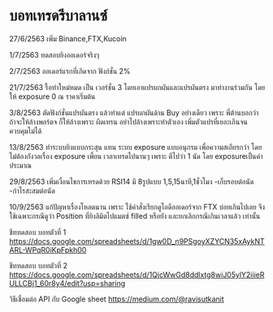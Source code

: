 # บอทเทรดรีบาลานซ์

27/6/2563 เพิ่ม Binance,FTX,Kucoin

1/7/2563 ทดสอบยิงออเดอร์จริงๆ

2/7/2563 ออเดอร์แรกที่เกิดจาก ฟังก์ชั่น 2%

21/7/2563 รื้อทำใหม่หมด เป็น เวอร์ชั่น 3 โดยเอาแปรผกผันและแปรผันตรง มาทำงานร่วมกัน โดยให้ exposure 0 ณ ราคาเริ่มต้น

3/8/2563 ตัดฟังก์ชั่นแปรผันตรง แล้วทำแต่ แปรผกผันด้าน Buy อย่างเดียว 
เพราะ พี่ต้านบอกว่า ถ้าจะให้ล้างพอร์ตจ ก็ให้ล้างเพราะ ผิดเทรน อย่าไปล้างเพราะทำตัวเอง เพิ่มตัวแปรที่เยอะเกินจนควบคุมไม่ได้

13/8/2563 ทำระบบยิงแบบกระสุน แทน ระบบ exposure แบบอนุกรม เพื่อความสเถียรกว่า โดยไม่ต้องกังวลเรื่อง exposure เพี้ยน เวลาเทรดไปนานๆ เพราะ ตีไปว่า 1 นัด โดย exposureเป็นค่าประมาณ

29/8/2563 เพิ่มเงื่อนไขการเทรดด้วย RSI14 มี 8รูปแบบ 1,5,15นาที,1ชั่วโมง -เก็บรอบต่อนัด -กำไรสะสมต่อนัด

10/9/2563 แก้ปัญหาเรื่องโหลดนาน เพราะ ใช้คำสั่งเรียกดูไอดีออเดอร์จาก FTX บ่อยเกินไปเลย จึงใช้เฉพาะกรณีดูว่า Position ที่ยิงลิมิตไปแมตซ์  filled  หรือยัง และยกเลิกกรณีเกินเวลาแล้ว เท่านั้น

ชีททดสอบ บอทตัวที่ 1
https://docs.google.com/spreadsheets/d/1gw0D_n9PSgoyXZYCN35xAykNTARL-WPqR0iKpFpkh00

ชีททดสอบ บอทตัวที่ 2
https://docs.google.com/spreadsheets/d/1QjcWwGd8ddlxtg8wiJ05ylY2iiieRULLCBj1_60r8y4/edit?usp=sharing

วิธีเชื่อมต่อ API กับ Google sheet https://medium.com/@ravisutkanit
